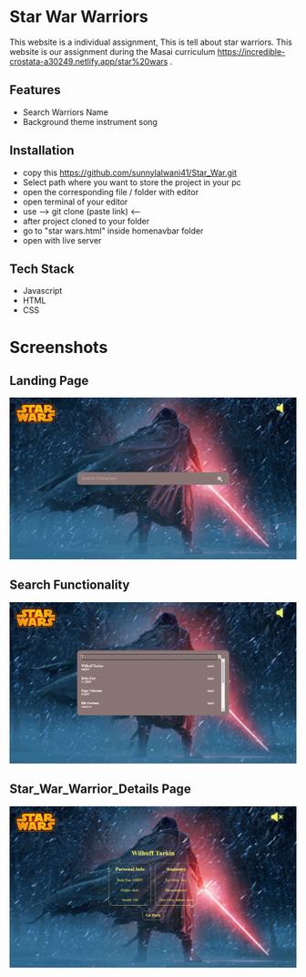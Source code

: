 # Star War Warriors

This website is a individual assignment, This is tell about star warriors. This website is our assignment during the Masai curriculum https://incredible-crostata-a30249.netlify.app/star%20wars .


## Features

- Search Warriors Name
- Background theme instrument song



## Installation

- copy this https://github.com/sunnylalwani41/Star_War.git
- Select path where you want to store the project in your pc
- open the corresponding file / folder with editor
- open terminal of your editor
- use  --> git clone (paste link) <-- 
- after project cloned to your folder
- go to "star wars.html" inside homenavbar folder
- open with live server
    
## Tech Stack

* Javascript
* HTML
* CSS



# Screenshots
## Landing Page
<img src="WebsiteScreenShot/Star_War_Landing_Page.PNG">

## Search Functionality
<img src="WebsiteScreenShot/Star_War_Search_Functionality.PNG">

## Star_War_Warrior_Details Page
<img src="WebsiteScreenShot/Star_War_Warrior_Details.PNG">
